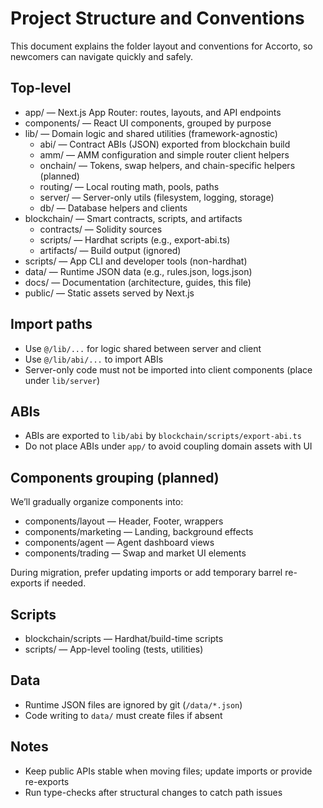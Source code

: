 # Project Structure and Conventions

This document explains the folder layout and conventions for Accorto, so newcomers can navigate quickly and safely.

## Top-level

- app/ — Next.js App Router: routes, layouts, and API endpoints
- components/ — React UI components, grouped by purpose
- lib/ — Domain logic and shared utilities (framework-agnostic)
  - abi/ — Contract ABIs (JSON) exported from blockchain build
  - amm/ — AMM configuration and simple router client helpers
  - onchain/ — Tokens, swap helpers, and chain-specific helpers (planned)
  - routing/ — Local routing math, pools, paths
  - server/ — Server-only utils (filesystem, logging, storage)
  - db/ — Database helpers and clients
- blockchain/ — Smart contracts, scripts, and artifacts
  - contracts/ — Solidity sources
  - scripts/ — Hardhat scripts (e.g., export-abi.ts)
  - artifacts/ — Build output (ignored)
- scripts/ — App CLI and developer tools (non-hardhat)
- data/ — Runtime JSON data (e.g., rules.json, logs.json)
- docs/ — Documentation (architecture, guides, this file)
- public/ — Static assets served by Next.js

## Import paths

- Use `@/lib/...` for logic shared between server and client
- Use `@/lib/abi/...` to import ABIs
- Server-only code must not be imported into client components (place under `lib/server`)

## ABIs

- ABIs are exported to `lib/abi` by `blockchain/scripts/export-abi.ts`
- Do not place ABIs under `app/` to avoid coupling domain assets with UI

## Components grouping (planned)

We’ll gradually organize components into:
- components/layout — Header, Footer, wrappers
- components/marketing — Landing, background effects
- components/agent — Agent dashboard views
- components/trading — Swap and market UI elements

During migration, prefer updating imports or add temporary barrel re-exports if needed.

## Scripts

- blockchain/scripts — Hardhat/build-time scripts
- scripts/ — App-level tooling (tests, utilities)

## Data

- Runtime JSON files are ignored by git (`/data/*.json`)
- Code writing to `data/` must create files if absent

## Notes

- Keep public APIs stable when moving files; update imports or provide re-exports
- Run type-checks after structural changes to catch path issues

